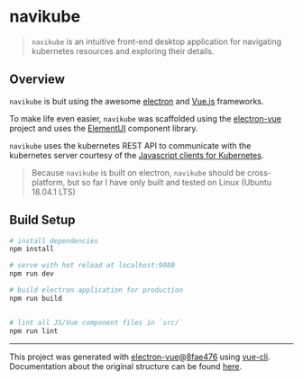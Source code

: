 # navikube

> `navikube` is an intuitive front-end desktop application for navigating kubernetes resources and exploring their details.

## Overview
`navikube` is buit using the awesome [electron](https://electronjs.org/) and [Vue.js](https://vuejs.org/) frameworks.

To make life even easier, `navikube` was scaffolded using the [electron-vue](https://github.com/SimulatedGREG/electron-vue) project and uses the [ElementUI](https://element.eleme.io/?ref=madewithvuejs.com#/en-US) component library.

`navikube` uses the kubernetes REST API to communicate with the kubernetes server courtesy of the [Javascript clients for Kubernetes](https://github.com/kubernetes-client/javascript).

> Because `navikube` is built on electron, `navikube` should be cross-platform, but so far I have only built and tested on Linux (Ubuntu 18.04.1 LTS)

## Build Setup

``` bash
# install dependencies
npm install

# serve with hot reload at localhost:9080
npm run dev

# build electron application for production
npm run build


# lint all JS/Vue component files in `src/`
npm run lint

```

---

This project was generated with [electron-vue](https://github.com/SimulatedGREG/electron-vue)@[8fae476](https://github.com/SimulatedGREG/electron-vue/tree/8fae4763e9d225d3691b627e83b9e09b56f6c935) using [vue-cli](https://github.com/vuejs/vue-cli). Documentation about the original structure can be found [here](https://simulatedgreg.gitbooks.io/electron-vue/content/index.html).
